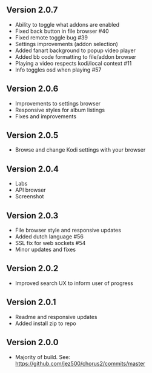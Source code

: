 Version 2.0.7
-------------
* Ability to toggle what addons are enabled
* Fixed back button in file browser #40
* Fixed remote toggle bug #39
* Settings improvements (addon selection)
* Added fanart background to popup video player
* Added bb code formatting to file/addon browser
* Playing a video respects kodi/local context #11
* Info toggles osd when playing #57

Version 2.0.6
-------------
* Improvements to settings browser
* Responsive styles for album listings
* Fixes and improvements

Version 2.0.5
-------------
* Browse and change Kodi settings with your browser

Version 2.0.4
-------------
* Labs
* API browser
* Screenshot

Version 2.0.3
-------------
* File browser style and responsive updates
* Added dutch language #56
* SSL fix for web sockets #54
* Minor updates and fixes

Version 2.0.2
-------------
* Improved search UX to inform user of progress

Version 2.0.1
-------------
* Readme and responsive updates
* Added install zip to repo

Version 2.0.0
-------------
* Majority of build. See: https://github.com/jez500/chorus2/commits/master
